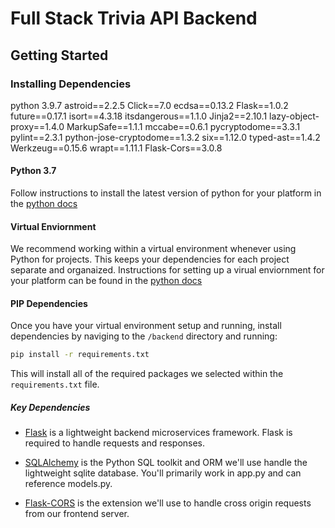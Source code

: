 # Full Stack Trivia API Backend

## Getting Started

### Installing Dependencies
python 3.9.7
astroid==2.2.5
Click==7.0
ecdsa==0.13.2
Flask==1.0.2
future==0.17.1
isort==4.3.18
itsdangerous==1.1.0
Jinja2==2.10.1
lazy-object-proxy==1.4.0
MarkupSafe==1.1.1
mccabe==0.6.1
pycryptodome==3.3.1
pylint==2.3.1
python-jose-cryptodome==1.3.2
six==1.12.0
typed-ast==1.4.2
Werkzeug==0.15.6
wrapt==1.11.1
Flask-Cors==3.0.8

#### Python 3.7

Follow instructions to install the latest version of python for your platform in the [python docs](https://docs.python.org/3/using/unix.html#getting-and-installing-the-latest-version-of-python)

#### Virtual Enviornment

We recommend working within a virtual environment whenever using Python for projects. This keeps your dependencies for each project separate and organaized. Instructions for setting up a virual enviornment for your platform can be found in the [python docs](https://packaging.python.org/guides/installing-using-pip-and-virtual-environments/)

#### PIP Dependencies

Once you have your virtual environment setup and running, install dependencies by naviging to the `/backend` directory and running:

```bash
pip install -r requirements.txt
```

This will install all of the required packages we selected within the `requirements.txt` file.

##### Key Dependencies

- [Flask](http://flask.pocoo.org/)  is a lightweight backend microservices framework. Flask is required to handle requests and responses.

- [SQLAlchemy](https://www.sqlalchemy.org/) is the Python SQL toolkit and ORM we'll use handle the lightweight sqlite database. You'll primarily work in app.py and can reference models.py. 

- [Flask-CORS](https://flask-cors.readthedocs.io/en/latest/#) is the extension we'll use to handle cross origin requests from our frontend server. 
